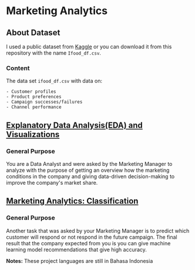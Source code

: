 # Marketing Analytics

## About Dataset

  I used a public dataset from [Kaggle](https://www.kaggle.com/datasets/jackdaoud/marketing-data) or you can download it from this repository with the name ```Ifood_df.csv```.

### Content
  The data set ```ifood_df.csv``` with data on:

    - Customer profiles
    - Product preferences
    - Campaign successes/failures
    - Channel performance

## [Explanatory Data Analysis(EDA) and Visualizations](https://github.com/HadyanAzr/marketinganalytics/blob/main/marketing_analytics.ipynb)

### General Purpose

You are a Data Analyst and were asked by the Marketing Manager to analyze with the purpose of getting an overview how the marketing conditions in the company and giving data-driven decision-making to improve the company's market share.

## [Marketing Analytics: Classification](https://github.com/HadyanAzr/marketinganalytics/blob/main/Classification%20with%20marketing%20dataset.ipynb)

### General Purpose    
Another task that was asked by your Marketing Manager is to predict which customer will respond or not respond in the future campaign. The final result that the company expected from you is you can give machine learning model recommendations that give high accuracy.

**Notes:**
These project languages are still in Bahasa Indonesia
    
